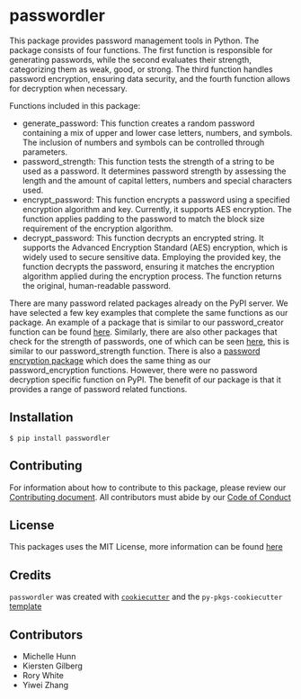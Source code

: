 # passwordler

This package provides password management tools in Python. The package consists of four functions. The first function is responsible for generating passwords, while the second evaluates their strength, categorizing them as weak, good, or strong. The third function handles password encryption, ensuring data security, and the fourth function allows for decryption when necessary. 

Functions included in this package:
- generate_password: This function creates a random password containing a mix of upper and lower case letters, numbers, and symbols. The inclusion of numbers and symbols can be controlled through parameters.
- password_strength: This function tests the strength of a string to be used as a password. It determines password strength by assessing the length and the amount of capital letters, numbers and special characters used.
- encrypt_password: This function encrypts a password using a specified encryption algorithm and key. Currently, it supports AES encryption. The function applies padding to the password to match the block size requirement of the encryption algorithm.
- decrypt_password: This function decrypts an encrypted string. It supports the Advanced Encryption Standard (AES) encryption, which is widely used to secure sensitive data. Employing the provided key, the function decrypts the password, ensuring it matches the encryption algorithm applied during the encryption process. The function returns the original, human-readable password.


There are many password related packages already on the PyPI server. We have selected a few key examples that complete the same functions as our package. An example of a package that is similar to our password_creator function can be found [here](https://pypi.org/project/easy-password-generator/). Similarly, there are also other packages that check for the strength of passwords, one of which can be seen [here](https://pypi.org/project/password-strength/), this is similar to our password_strength function. There is also a [password encryption package](https://pypi.org/project/password/) which does the same thing as our password_encryption functions. However, there were no password decryption specific function on PyPI. The benefit of our package is that it provides a range of password related functions. 

## Installation
```
$ pip install passwordler
```

## Contributing 
For information about how to contribute to this package, please review our [Contributing document](https://github.com/UBC-MDS/passwordler/blob/main/CONTRIBUTING.md). All contributors must abide by our [Code of Conduct](https://github.com/UBC-MDS/passwordler/blob/main/CONDUCT.md)

## License
This packages uses the MIT License, more information can be found [here](https://github.com/UBC-MDS/passwordler/blob/main/LICENSE)


## Credits
`passwordler` was created with [`cookiecutter`](https://cookiecutter.readthedocs.io/en/latest/) and the `py-pkgs-cookiecutter` [template](https://github.com/py-pkgs/py-pkgs-cookiecutter)

## Contributors
- Michelle Hunn 
- Kiersten Gilberg
- Rory White
- Yiwei Zhang